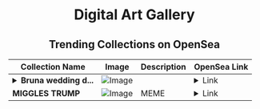 <div align="center">

# Digital Art Gallery

## Trending Collections on OpenSea

| Collection Name                       | Image                                                                                     | Description                       | OpenSea Link                                                                                          |
|---------------------------------------|-------------------------------------------------------------------------------------------|-----------------------------------|--------------------------------------------------------------------------------------------------------|
| **<details><summary>Bruna wedding d...</summary>Bruna wedding dress bikini</details>** | ![Image](https://i.seadn.io/s/raw/files/71bca745535655cfc3397410c3ece293.png?w=500&auto=format?w=200&auto=format) |  | <details><summary>Link</summary>[Bruna wedding dress bikini](https://opensea.io/collection/bruna-wedding-dress-bikini)</details> |
| **MIGGLES TRUMP** | ![Image](https://i.seadn.io/s/raw/files/309eee97ec942832b1925a9277ce4789.webp?w=500&auto=format?w=200&auto=format) | MEME | <details><summary>Link</summary>[MIGGLES TRUMP](https://opensea.io/collection/miggles-trump-3)</details> |

</div>
